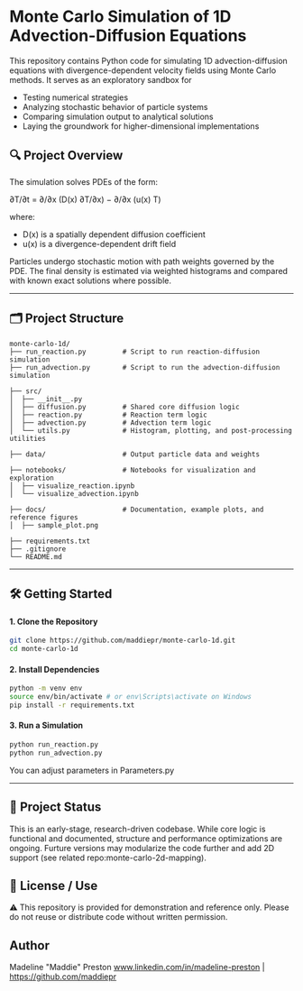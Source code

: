 # Monte Carlo Simulation of 1D Advection-Diffusion Equations

This repository contains Python code for simulating 1D advection-diffusion equations with divergence-dependent velocity fields using Monte Carlo methods. It serves as an exploratory sandbox for

- Testing numerical strategies
- Analyzing stochastic behavior of particle systems
- Comparing simulation output to analytical solutions
- Laying the groundwork for higher-dimensional implementations

##  🔍 Project Overview

The simulation solves PDEs of the form:

∂T/∂t = ∂/∂x (D(x) ∂T/∂x) − ∂/∂x (u(x) T)

where:
- D(x) is a spatially dependent diffusion coefficient
- u(x) is a divergence-dependent drift field

Particles undergo stochastic motion with path weights governed by the PDE. The final density is estimated via weighted histograms and compared with known exact solutions where possible.

---

## 🗂 Project Structure

```text
monte-carlo-1d/
├── run_reaction.py         # Script to run reaction-diffusion simulation
├── run_advection.py        # Script to run the advection-diffusion simulation

├── src/
│  ├── __init__.py
│  ├── diffusion.py         # Shared core diffusion logic
│  ├── reaction.py          # Reaction term logic 
│  ├── advection.py         # Advection term logic 
│  └── utils.py             # Histogram, plotting, and post-processing utilities

├── data/                   # Output particle data and weights

├── notebooks/              # Notebooks for visualization and exploration
│  ├── visualize_reaction.ipynb
│  └── visualize_advection.ipynb

├── docs/                   # Documentation, example plots, and reference figures
│  ├── sample_plot.png

├── requirements.txt
├── .gitignore
└── README.md
```

---

## 🛠 Getting Started

#### 1. Clone the Repository

```bash 
git clone https://github.com/maddiepr/monte-carlo-1d.git
cd monte-carlo-1d
```

#### 2. Install Dependencies

```bash
python -m venv env
source env/bin/activate # or env\Scripts\activate on Windows
pip install -r requirements.txt
```

#### 3. Run a Simulation

```bash
python run_reaction.py
python run_advection.py
```

You can adjust parameters in Parameters.py

---

## 🚧 Project Status

This is an early-stage, research-driven codebase. While core logic is functional and documented, structure and performance optimizations are ongoing. Furture versions may modularize the code further and add 2D support (see related repo:monte-carlo-2d-mapping).

## 📎 License / Use

⚠️ This repository is provided for demonstration and reference only. Please do not reuse or distribute code without written permission.

## Author 

Madeline "Maddie" Preston
www.linkedin.com/in/madeline-preston | https://github.com/maddiepr

